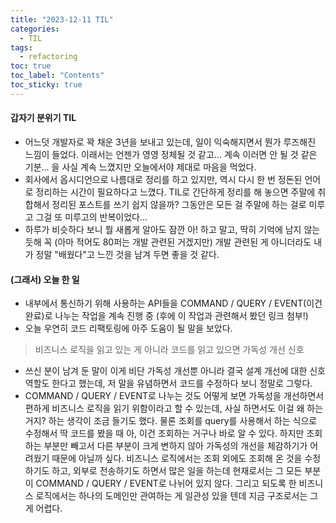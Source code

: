 ```yaml
---
title: "2023-12-11 TIL"
categories:
  - TIL
tags:
  - refactoring
toc: true
toc_label: "Contents"
toc_sticky: true
---
```


 #### 갑자기 분위기 TIL

* 어느덧 개발자로 꽉 채운 3년을 보내고 있는데, 일이 익숙해지면서 뭔가 루즈해진 느낌이 들었다. 이래서는 언젠가 영영 정체될 것 같고... 계속 이러면 안 될 것 같은 기분... 을 사실 계속 느꼈지만 오늘에서야 제대로 마음을 먹었다.
* 회사에서 옵시디언으로 나름대로 정리를 하고 있지만, 역시 다시 한 번 정돈된 언어로 정리하는 시간이 필요하다고 느꼈다. TIL로 간단하게 정리를 해 놓으면 주말에 취합해서 정리된 포스트를 쓰기 쉽지 않을까? 그동안은 모든 걸 주말에 하는 걸로 미루고 그걸 또 미루고의 반복이었다...
* 하루가 비슷하다 보니 뭘 새롭게 알아도 잠깐 아! 하고 말고, 딱히 기억에 남지 않는 듯해 꼭 (아마 적어도 80퍼는 개발 관련된 거겠지만) 개발 관련된 게 아니더라도 내가 정말 "배웠다"고 느낀 것을 남겨 두면 좋을 것 같다.



#### (그래서) 오늘 한 일

* 내부에서 통신하기 위해 사용하는 API들을 COMMAND / QUERY / EVENT(이건 완료)로 나누는 작업을 계속 진행 중 (후에 이 작업과 관련해서 봤던 링크 첨부!)
* 오늘 우연히 코드 리팩토링에 아주 도움이 될 말을 보았다.

> 비즈니스 로직을 읽고 있는 게 아니라 코드를 읽고 있으면 가독성 개선 신호

* 쓰신 분이 남겨 둔 말이 이게 비단 가독성 개선뿐 아니라 결국 설계 개선에 대한 신호 역할도 한다고 했는데, 저 말을 유념하면서 코드를 수정하다 보니 정말로 그렇다.
* COMMAND / QUERY / EVENT로 나누는 것도 어떻게 보면 가독성을 개선하면서 편하게 비즈니스 로직을 읽기 위함이라고 할 수 있는데, 사실 하면서도 이걸 왜 하는 거지? 하는 생각이 조금 들기도 했다. 물론 조회를 query를 사용해서 하는 식으로 수정해서 딱 코드를 봤을 때 아, 이건 조회하는 거구나 바로 알 수 있다. 하지만 조회하는 부분만 빼고서 다른 부분이 크게 변하지 않아 가독성의 개선을 체감하기가 어려웠기 때문에 아닐까 싶다. 비즈니스 로직에서는 조회 외에도 조회해 온 것을 수정하기도 하고, 외부로 전송하기도 하면서 많은 일을 하는데 현재로서는 그 모든 부분이 COMMAND / QUERY / EVENT로 나뉘어 있지 않다. 그리고 되도록 한 비즈니스 로직에서는 하나의 도메인만 관여하는 게 일관성 있을 텐데 지금 구조로서는 그게 어렵다.

